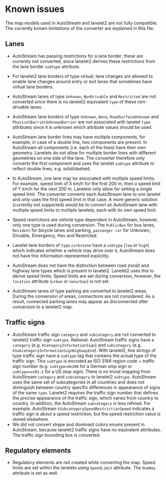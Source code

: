 # Known issues

The map models used in AutoStream and lanelet2 are not fully compatible. The currently known limitations of the converter are explained in this file. 

## Lanes

* AutoStream has passing restrictions for a lane border, these are currently not converted, since lanelet2 derives these restrictions from the lane border `subtype` attribute.

* For lanelet2 lane borders of type virtual, lane changes are allowed to enable lane changes around entry or exit lanes that sometimes have virtual lane borders.  

* AutoStream lanes of type `Unknown`, `NonDrivable` and `Restricted` are not converted since there is no lanelet2 equivalent `type` of these non-drivable lanes.

* AutoStream lane borders of type `Unknown`, `None`, `RoadSurfaceUnknown`  and `PhysicalBarrierUnknownBarrier` are not associated with lanelet `type` attributes since it is unknown which attribute values should be used.

* AutoStream lane border lines may have multiple components, for example, in case of a double line, two components are present. In AutoStream all components (i.e. each of the lines) have their own geometry. Lanelets do not allow for multiple border lines with different geometries on one side of the lane. The converter therefore _only_ converts the first component and uses the lanelet `subtype` attribute to reflect double lines, e.g. solid/dashed.

* In AutoStream, one lane may be associated with multiple speed limits. For example, speed limit of X km/h for the first 200 m, then a speed limit of Y km/h for the next 200 m. Lanelets only allow for setting a single speed limit. The converter converts each AutoStream lane to *one* lanelet and _only_ uses the first speed limit in that case. A more generic solution (currently not supported) would be to convert an AutoStream lane with multiple speed limits to multiple lanelets, each with its own speed limit.

* Speed restrictions are vehicle type dependent in AutoStream, however, only one type is used during conversion. The `PublicBus` for bus lanes, `Resident` for bicycle lanes and parking, `passenger car` for Unknown, Drivable, Emergency, Hov and Restricted.

* Lanelet lane borders of `type` `curbstone` have a `subtype` (`low` or `high`) which indicates whether a vehicle may drive over it, AutoStream does not have this information represented explicitly.

* AutoStream does not have the distinction between road (rural) and highway lane types which is present in lanelet2. Lanelet2 uses this to derive speed limits. Speed limits are set during conversion, however, the `location` attribute (`urban` or `nonurban`) is not set.

* AutoStream lanes of type parking are converted to lanelet2 areas. During the conversion of areas, connections are not considered. As a result, connected parking lanes may appear as disconnected after conversion to a lanelet2 map. 

## Traffic signs

* AutoStream traffic sign `category` and `subcategory` are not converted to lanelet2 traffic sign `subtype`. Rational: AutoStream traffic signs have a `category` (e.g. `kCategoryInformationSign`) and `subcategory` (e.g. `kSubcategoryInformationSignHighwayEnd`). With lanelet2, line strings of type traffic sign have a `subtype` tag that contains the actual type of the traffic sign. This `subtype` is encoded as ISO 3166 region code + traffic sign number (e.g. `subtype=de206` for a German stop sign or `subtype=usR1-1` for a US stop sign). There is no trivial mapping from AutoStream `category` and `subcategory` to lanelet2 `subtype`. AutoStream uses the same set of subcategories in all countries and does not distinguish between country specific differences in appearance of signs of the same `type`. Lanelet2 requires the traffic sign number that defines the precise appearance of the traffic sign, which varies from country to country. In addition, the AutoStream `subcategory` is less refined. For example, AutoStream
`kSubcategorySpeedRestrictionSpeed` indicates a traffic sign is about a speed restriction, but the speed restriction value is stored elsewhere.
* We did not convert shape and dominant colors enums present in AutoStream, because lanelet2 traffic signs have no equivalent attributes. The traffic sign bounding box _is_ converted.

## Regulatory elements
* Regulatory elements are not created while converting the map. Speed limits are set within the lanelets using `SpeedLimit` attribute. The `OneWay` attribute is set as well. 